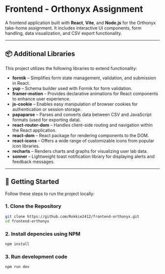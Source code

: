 # Frontend - Orthonyx Assignment

A frontend application built with **React**, **Vite**, and **Node.js** for the Orthonyx take-home assignment. It includes interactive UI components, form handling, data visualization, and CSV export functionality.

---

## 📦 Additional Libraries

This project utilizes the following libraries to extend functionality:

- **formik** – Simplifies form state management, validation, and submission in React.
- **yup** – Schema builder used with Formik for form validation.
- **framer-motion** – Provides declarative animations for React components to enhance user experience.
- **js-cookie** – Enables easy manipulation of browser cookies for authentication or session storage.
- **papaparse** – Parses and converts data between CSV and JavaScript formats (used for exporting data).
- **react-router-dom** – Handles client-side routing and navigation within the React application.
- **react-dom** – React package for rendering components to the DOM.
- **react-icons** – Offers a wide range of customizable icons from popular icon libraries.
- **recharts** – Renders charts and graphs for visualizing user lab data.
- **sonner** – Lightweight toast notification library for displaying alerts and feedback messages.

---

## 🚀 Getting Started

Follow these steps to run the project locally:

### 1. Clone the Repository

```bash
git clone https://github.com/Rokkie2412/frontend-orthonyx.git
cd frontend-orthonyx
```

### 2. Install depencies using NPM

```bash
npm install
```

### 3. Run development code

```bash
npm run dev
```
